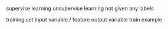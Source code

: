supervise learning
unsupervise learning
not given any labels

training set 
input variable / feature 
output variable 
train example
